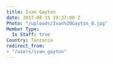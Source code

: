```yaml
---
title: Ivan Gayton
date: 2017-08-15 19:37:00 Z
Photo: "/uploads/Ivan%20Gayton_0.jpg"
Member Type:
  Is Staff: true
Country: Tanzania
redirect_from:
- "/users/ivan_gayton"
---
```


